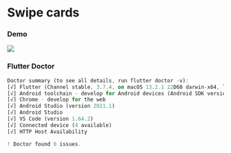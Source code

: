 # Swipe cards 

### Demo
<image src="attachments/demo.gif"/>


### Flutter Doctor
``` dart
Doctor summary (to see all details, run flutter doctor -v):
[√] Flutter (Channel stable, 3.7.4, on macOS 13.2.1 22D68 darwin-x64, locale en-PK)
[√] Android toolchain - develop for Android devices (Android SDK version 32.1.0-rc1)
[√] Chrome - develop for the web
[√] Android Studio (version 2021.1)
[√] Android Studio
[√] VS Code (version 1.64.2)
[√] Connected device (4 available)
[√] HTTP Host Availability

! Doctor found 0 issues.
```
